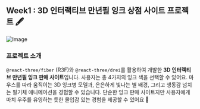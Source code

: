 ## Week1 : 3D 인터랙티브 만년필 잉크 상점 사이트 프로젝트 🖋️
![Image](https://github.com/user-attachments/assets/47973489-9080-4027-ae87-5b8e33dd7d7a)

### 프로젝트 소개
`@react-three/fiber` (R3F)와 `@react-three/drei`를 활용하여 개발한 **3D 인터랙티브 만년필 잉크 판매 사이트**입니다. 사용자는 총 4가지의 잉크 색을 선택할 수 있어요. 마우스를 따라 움직이는 3D 잉크병 모델과, 은은하게 빛나는 별 배경, 그리고 생동감 넘치는 필기체 애니메이션을 경험할 수 있습니다. 단순한 잉크 판매 사이트지만 사용자에게 마치 우주를 유영하는 듯한 몰입감 있는 경험을 제공할 수 있어요 🌌
